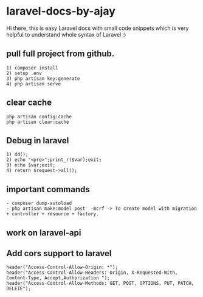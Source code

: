 # laravel-docs-by-ajay
Hi there, this is easy Laravel docs with small code snippets which is very helpful to understand whole syntax of Laravel :)

## pull full project from github.
```
1) composer install
2) setup .env
3) php artisan key:generate
4) php artisan serve
```

## clear cache
```
php artisan config:cache
php artisan clear:cache
```

## Debug in laravel
```
1) dd();
2) echo "<pre>";print_r($var);exit;
3) echo $var;exit;
4) return $request->all();
```

## important commands
```
- composer dump-autoload
- php artisan make:model post  -mcrf -> To create model with migration + controller + resource + factory.

```

## work on laravel-api

## Add cors support to laravel
```/* cors origin  */
header("Access-Control-Allow-Origin: *");
header("Access-Control-Allow-Headers: Origin, X-Requested-With, Content-Type, Accept,Authorization ");
header("Access-Control-Allow-Methods: GET, POST, OPTIONS, PUT, PATCH, DELETE");
```
